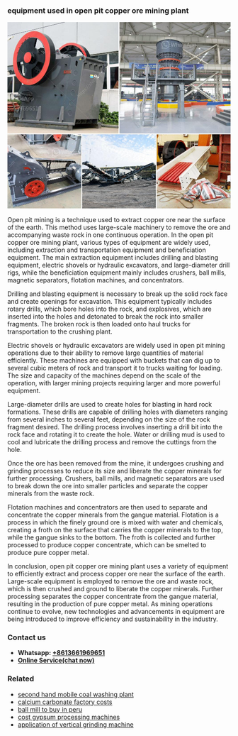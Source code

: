 <h3>equipment used in open pit copper ore mining plant</h3><img src='1706768141.jpg' alt=''><p>Open pit mining is a technique used to extract copper ore near the surface of the earth. This method uses large-scale machinery to remove the ore and accompanying waste rock in one continuous operation. In the open pit copper ore mining plant, various types of equipment are widely used, including extraction and transportation equipment and beneficiation equipment. The main extraction equipment includes drilling and blasting equipment, electric shovels or hydraulic excavators, and large-diameter drill rigs, while the beneficiation equipment mainly includes crushers, ball mills, magnetic separators, flotation machines, and concentrators.</p><p>Drilling and blasting equipment is necessary to break up the solid rock face and create openings for excavation. This equipment typically includes rotary drills, which bore holes into the rock, and explosives, which are inserted into the holes and detonated to break the rock into smaller fragments. The broken rock is then loaded onto haul trucks for transportation to the crushing plant.</p><p>Electric shovels or hydraulic excavators are widely used in open pit mining operations due to their ability to remove large quantities of material efficiently. These machines are equipped with buckets that can dig up to several cubic meters of rock and transport it to trucks waiting for loading. The size and capacity of the machines depend on the scale of the operation, with larger mining projects requiring larger and more powerful equipment.</p><p>Large-diameter drills are used to create holes for blasting in hard rock formations. These drills are capable of drilling holes with diameters ranging from several inches to several feet, depending on the size of the rock fragment desired. The drilling process involves inserting a drill bit into the rock face and rotating it to create the hole. Water or drilling mud is used to cool and lubricate the drilling process and remove the cuttings from the hole.</p><p>Once the ore has been removed from the mine, it undergoes crushing and grinding processes to reduce its size and liberate the copper minerals for further processing. Crushers, ball mills, and magnetic separators are used to break down the ore into smaller particles and separate the copper minerals from the waste rock.</p><p>Flotation machines and concentrators are then used to separate and concentrate the copper minerals from the gangue material. Flotation is a process in which the finely ground ore is mixed with water and chemicals, creating a froth on the surface that carries the copper minerals to the top, while the gangue sinks to the bottom. The froth is collected and further processed to produce copper concentrate, which can be smelted to produce pure copper metal.</p><p>In conclusion, open pit copper ore mining plant uses a variety of equipment to efficiently extract and process copper ore near the surface of the earth. Large-scale equipment is employed to remove the ore and waste rock, which is then crushed and ground to liberate the copper minerals. Further processing separates the copper concentrate from the gangue material, resulting in the production of pure copper metal. As mining operations continue to evolve, new technologies and advancements in equipment are being introduced to improve efficiency and sustainability in the industry.</p><h3>Contact us</h3><ul><li><strong>Whatsapp:&nbsp;<a href="https://wa.me/8613661969651">+8613661969651</a></strong></li><li><a href="https://swt.shibang-china.com/?git&amp;zhl&amp;equipment used in open pit copper ore mining plant"><strong>Online Service(chat now)</strong></a></li></ul><h3>Related</h3><ul><li><a href='second hand mobile coal washing plant.md'>second hand mobile coal washing plant</a></li><li><a href='calcium carbonate factory costs.md'>calcium carbonate factory costs</a></li><li><a href='ball mill to buy in peru.md'>ball mill to buy in peru</a></li><li><a href='cost gypsum processing machines.md'>cost gypsum processing machines</a></li><li><a href='application of vertical grinding machine.md'>application of vertical grinding machine</a></li></ul>